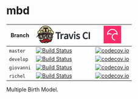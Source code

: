 # mbd

Branch|[![Travis CI logo](pics/TravisCI.png)](https://travis-ci.org)|[![Codecov logo](pics/Codecov.png)](https://www.codecov.io)
---|---|---
`master`|[![Build Status](https://travis-ci.org/Giappo/mbd.svg?branch=master)](https://travis-ci.org/Giappo/mbd) | [![codecov.io](https://codecov.io/github/Giappo/mbd/coverage.svg?branch=master)](https://codecov.io/github/Giappo/mbd?branch=master)
`develop`|[![Build Status](https://travis-ci.org/Giappo/mbd.svg?branch=develop)](https://travis-ci.org/Giappo/mbd) | [![codecov.io](https://codecov.io/github/Giappo/mbd/coverage.svg?branch=develop)](https://codecov.io/github/Giappo/mbd?branch=develop)
`giovanni`|[![Build Status](https://travis-ci.org/Giappo/mbd.svg?branch=giovanni)](https://travis-ci.org/Giappo/mbd) | [![codecov.io](https://codecov.io/github/Giappo/mbd/coverage.svg?branch=giovanni)](https://codecov.io/github/Giappo/mbd?branch=giovanni)
`richel`|[![Build Status](https://travis-ci.org/Giappo/mbd.svg?branch=richel)](https://travis-ci.org/Giappo/mbd) | [![codecov.io](https://codecov.io/github/Giappo/mbd/coverage.svg?branch=richel)](https://codecov.io/github/Giappo/mbd?branch=richel)

Multiple Birth Model.
